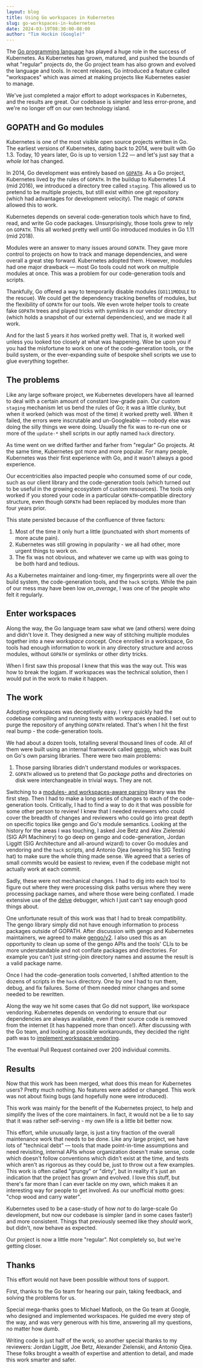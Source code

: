 ```yaml
---
layout: blog
title: Using Go workspaces in Kubernetes
slug: go-workspaces-in-kubernetes
date: 2024-03-19T08:30:00-08:00
author: "Tim Hockin (Google)"
---
```


The [Go programming language](https://go.dev/) has played a huge role in the
success of Kubernetes. As Kubernetes has grown, matured, and pushed the bounds
of what "regular" projects do, the Go project team has also grown and evolved
the language and tools. In recent releases, Go introduced a feature called
"workspaces" which was aimed at making projects like Kubernetes easier to
manage.

We've just completed a major effort to adopt workspaces in Kubernetes, and the
results are great. Our codebase is simpler and less error-prone, and we're no
longer off on our own technology island.

## GOPATH and Go modules

Kubernetes is one of the most visible open source projects written in Go. The
earliest versions of Kubernetes, dating back to 2014, were built with Go 1.3.
Today, 10 years later, Go is up to version 1.22 — and let's just say that a
_whole lot_ has changed.

In 2014, Go development was entirely based on
[`GOPATH`](https://go.dev/wiki/GOPATH). As a Go project, Kubernetes lived by the
rules of `GOPATH`. In the buildup to Kubernetes 1.4 (mid 2016), we introduced a
directory tree called `staging`. This allowed us to pretend to be multiple
projects, but still exist within one git repository (which had advantages for
development velocity). The magic of `GOPATH` allowed this to work.

Kubernetes depends on several code-generation tools which have to find, read,
and write Go code packages. Unsurprisingly, those tools grew to rely on
`GOPATH`. This all worked pretty well until Go introduced modules in Go 1.11
(mid 2018).

Modules were an answer to many issues around `GOPATH`. They gave more control to
projects on how to track and manage dependencies, and were overall a great step
forward. Kubernetes adopted them. However, modules had one major drawback —
most Go tools could not work on multiple modules at once. This was a problem
for our code-generation tools and scripts.

Thankfully, Go offered a way to temporarily disable modules (`GO111MODULE` to
the rescue). We could get the dependency tracking benefits of modules, but the
flexibility of `GOPATH` for our tools. We even wrote helper tools to create fake
`GOPATH` trees and played tricks with symlinks in our vendor directory (which
holds a snapshot of our external dependencies), and we made it all work.

And for the last 5 years it _has_ worked pretty well. That is, it worked well
unless you looked too closely at what was happening. Woe be upon you if you
had the misfortune to work on one of the code-generation tools, or the build
system, or the ever-expanding suite of bespoke shell scripts we use to glue
everything together.

## The problems

Like any large software project, we Kubernetes developers have all learned to
deal with a certain amount of constant low-grade pain. Our custom `staging`
mechanism let us bend the rules of Go; it was a little clunky, but when it
worked (which was most of the time) it worked pretty well. When it failed, the
errors were inscrutable and un-Googleable — nobody else was doing the silly
things we were doing. Usually the fix was to re-run one or more of the `update-*`
shell scripts in our aptly named `hack` directory.

As time went on we drifted farther and farher from "regular" Go projects. At
the same time, Kubernetes got more and more popular. For many people,
Kubernetes was their first experience with Go, and it wasn't always a good
experience.

Our eccentricities also impacted people who consumed some of our code, such as
our client library and the code-generation tools (which turned out to be useful
in the growing ecosystem of custom resources). The tools only worked if you
stored your code in a particular `GOPATH`-compatible directory structure, even
though `GOPATH` had been replaced by modules more than four years prior.

This state persisted because of the confluence of three factors:
1. Most of the time it only hurt a little (punctuated with short moments of
   more acute pain).
1. Kubernetes was still growing in popularity - we all had other, more urgent
   things to work on.
1. The fix was not obvious, and whatever we came up with was going to be both
   hard and tedious.

As a Kubernetes maintainer and long-timer, my fingerprints were all over the
build system, the code-generation tools, and the `hack` scripts. While the pain
of our mess may have been low _on_average_, I was one of the people who felt it
regularly.

## Enter workspaces

Along the way, the Go language team saw what we (and others) were doing and
didn't love it. They designed a new way of stitching multiple modules together
into a new _workspace_ concept. Once enrolled in a workspace, Go tools had
enough information to work in any directory structure and across modules,
without `GOPATH` or symlinks or other dirty tricks.

When I first saw this proposal I knew that this was the way out. This was how
to break the logjam. If workspaces was the technical solution, then I would
put in the work to make it happen.

## The work

Adopting workspaces was deceptively easy. I very quickly had the codebase
compiling and running tests with workspaces enabled. I set out to purge the
repository of anything `GOPATH` related. That's when I hit the first real bump -
the code-generation tools.

We had about a dozen tools, totalling several thousand lines of code. All of
them were built using an internal framework called
[gengo](https://github.com/kubernetes/gengo), which was built on Go's own
parsing libraries. There were two main problems:

1. Those parsing libraries didn't understand modules or workspaces.
1. `GOPATH` allowed us to pretend that Go _package paths_ and directories on
   disk were interchangeable in trivial ways. They are not.

Switching to a
[modules- and workspaces-aware parsing](https://pkg.go.dev/golang.org/x/tools/go/packages)
library was the first step. Then I had to make a long series of changes to
each of the code-generation tools. Critically, I had to find a way to do it
that was possible for some other person to review! I knew that I needed
reviewers who could cover the breadth of changes and reviewers who could go
into great depth on specific topics like gengo and Go's module semantics.
Looking at the history for the areas I was touching, I asked Joe Betz and Alex
Zielenski (SIG API Machinery) to go deep on gengo and code-generation, Jordan
Liggitt (SIG Architecture and all-around wizard) to cover Go modules and
vendoring and the `hack` scripts, and Antonio Ojea (wearing his SIG Testing
hat) to make sure the whole thing made sense. We agreed that a series of small
commits would be easiest to review, even if the codebase might not actually
work at each commit.

Sadly, these were not mechanical changes. I had to dig into each tool to
figure out where they were processing disk paths versus where they were
processing package names, and where those were being conflated. I made
extensive use of the [delve](https://github.com/go-delve/delve) debugger, which
I just can't say enough good things about.

One unfortunate result of this work was that I had to break compatibility. The
gengo library simply did not have enough information to process packages
outside of GOPATH. After discussion with gengo and Kubernetes maintainers, we
agreed to make [gengo/v2](https://github.com/kubernetes/gengo/tree/master/v2).
I also used this as an opportunity to clean up some of the gengo APIs and the
tools' CLIs to be more understandable and not conflate packages and
directories. For example you can't just string-join directory names and
assume the result is a valid package name.

Once I had the code-generation tools converted, I shifted attention to the
dozens of scripts in the `hack` directory. One by one I had to run them, debug,
and fix failures. Some of them needed minor changes and some needed to be
rewritten.

Along the way we hit some cases that Go did not support, like workspace
vendoring. Kubernetes depends on vendoring to ensure that our dependencies are
always available, even if their source code is removed from the internet (it
has happened more than once!). After discussing with the Go team, and looking
at possible workarounds, they decided the right path was to
[implement workspace vendoring](https://github.com/golang/go/issues/60056).

The eventual Pull Request contained over 200 individual commits.

## Results

Now that this work has been merged, what does this mean for Kubernetes users?
Pretty much nothing. No features were added or changed. This work was not
about fixing bugs (and hopefully none were introduced).

This work was mainly for the benefit of the Kubernetes project, to help and
simplify the lives of the core maintainers. In fact, it would not be a lie to
say that it was rather self-serving - my own life is a little bit better now.

This effort, while unusually large, is just a tiny fraction of the overall
maintenance work that needs to be done. Like any large project, we have lots of
"technical debt" — tools that made point-in-time assumptions and need
revisiting, internal APIs whose organization doesn't make sense, code which
doesn't follow conventions which didn't exist at the time, and tests which
aren't as rigorous as they could be, just to throw out a few examples. This
work is often called "grungy" or "dirty", but in reality it's just an
indication that the project has grown and evolved. I love this stuff, but
there's far more than I can ever tackle on my own, which makes it an
interesting way for people to get involved.  As our unofficial motto goes:
"chop wood and carry water".

Kubernetes used to be a case-study of how _not_ to do large-scale Go
development, but now our codebase is simpler (and in some cases faster!) and
more consistent. Things that previously seemed like they _should_ work, but
didn't, now behave as expected.

Our project is now a little more "regular". Not completely so, but we're
getting closer.

## Thanks

This effort would not have been possible without tons of support.

First, thanks to the Go team for hearing our pain, taking feedback, and solving
the problems for us.

Special mega-thanks goes to Michael Matloob, on the Go team at Google, who
designed and implemented workspaces. He guided me every step of the way, and
was very generous with his time, answering all my questions, no matter how
dumb.

Writing code is just half of the work, so another special thanks to my
reviewers: Jordan Liggitt, Joe Betz, Alexander Zielenski, and Antonio Ojea.
These folks brought a wealth of expertise and attention to detail, and made
this work smarter and safer.
